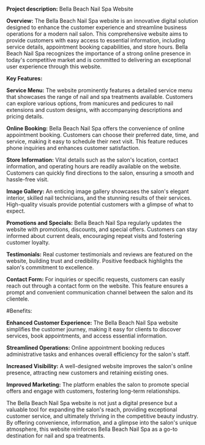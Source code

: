
**Project description:** Bella Beach Nail Spa Website

__Overview:__
The Bella Beach Nail Spa website is an innovative digital solution designed to enhance the customer experience and streamline business operations for a modern nail salon. This comprehensive website aims to provide customers with easy access to essential information, including service details, appointment booking capabilities, and store hours. Bella Beach Nail Spa recognizes the importance of a strong online presence in today's competitive market and is committed to delivering an exceptional user experience through this website.

__Key Features:__

__Service Menu:__ The website prominently features a detailed service menu that showcases the range of nail and spa treatments available. Customers can explore various options, from manicures and pedicures to nail extensions and custom designs, with accompanying descriptions and pricing details.

__Online Booking:__ Bella Beach Nail Spa offers the convenience of online appointment booking. Customers can choose their preferred date, time, and service, making it easy to schedule their next visit. This feature reduces phone inquiries and enhances customer satisfaction.

__Store Information:__ Vital details such as the salon's location, contact information, and operating hours are readily available on the website. Customers can quickly find directions to the salon, ensuring a smooth and hassle-free visit.

__Image Gallery:__ An enticing image gallery showcases the salon's elegant interior, skilled nail technicians, and the stunning results of their services. High-quality visuals provide potential customers with a glimpse of what to expect.

__Promotions and Specials:__ Bella Beach Nail Spa regularly updates the website with promotions, discounts, and special offers. Customers can stay informed about current deals, encouraging repeat visits and fostering customer loyalty.

__Testimonials:__ Real customer testimonials and reviews are featured on the website, building trust and credibility. Positive feedback highlights the salon's commitment to excellence.

__Contact Form:__ For inquiries or specific requests, customers can easily reach out through a contact form on the website. This feature ensures a prompt and convenient communication channel between the salon and its clientele.

#Benefits:

__Enhanced Customer Experience:__ The Bella Beach Nail Spa website simplifies the customer journey, making it easy for clients to discover services, book appointments, and access essential information.

__Streamlined Operations:__ Online appointment booking reduces administrative tasks and enhances overall efficiency for the salon's staff.

__Increased Visibility:__ A well-designed website improves the salon's online presence, attracting new customers and retaining existing ones.

__Improved Marketing:__ The platform enables the salon to promote special offers and engage with customers, fostering long-term relationships.

The Bella Beach Nail Spa website is not just a digital presence but a valuable tool for expanding the salon's reach, providing exceptional customer service, and ultimately thriving in the competitive beauty industry. By offering convenience, information, and a glimpse into the salon's unique atmosphere, this website reinforces Bella Beach Nail Spa as a go-to destination for nail and spa treatments.
